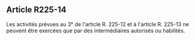 ## Article R225-14

Les activités prévues au 3° de l'article R. 225-12 et à l'article R. 225-13 ne peuvent être exercées que par des
intermédiaires autorisés ou habilités.

